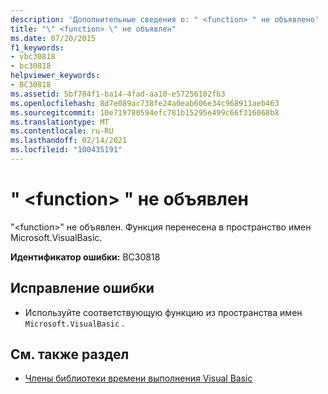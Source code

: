 ```yaml
---
description: 'Дополнительные сведения о: " <function> " не объявлено'
title: "\" <function> \" не объявлен"
ms.date: 07/20/2015
f1_keywords:
- vbc30818
- bc30818
helpviewer_keywords:
- BC30818
ms.assetid: 5bf784f1-ba14-4fad-aa10-e57256102fb3
ms.openlocfilehash: 8d7e089ac738fe24a0eab606e34c968911aeb463
ms.sourcegitcommit: 10e719780594efc781b15295e499c66f316068b8
ms.translationtype: MT
ms.contentlocale: ru-RU
ms.lasthandoff: 02/14/2021
ms.locfileid: "100435191"
---
```

# <a name="function-is-not-declared"></a>" \<function> " не объявлен

"\<function>" не объявлен. Функция перенесена в пространство имен Microsoft.VisualBasic.  
  
 **Идентификатор ошибки:** BC30818  
  
## <a name="to-correct-this-error"></a>Исправление ошибки  
  
- Используйте соответствующую функцию из пространства имен `Microsoft.VisualBasic` .  
  
## <a name="see-also"></a>См. также раздел

- [Члены библиотеки времени выполнения Visual Basic](../language-reference/runtime-library-members.md)
